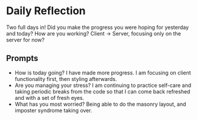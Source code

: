 # Daily Reflection

Two full days in! Did you make the progress you were hoping for yesterday and today? How are you working? Client -> Server, focusing only on the server for now?

## Prompts

-   How is today going?
    I have made more progress. I am focusing on client functionality first, then styling afterwards.
-   Are you managing your stress?
    I am continuing to practice self-care and taking periodic breaks from the code so that I can come back refreshed and with a set of fresh eyes.
-   What has you most worried?
    Being able to do the masonry layout, and imposter syndrome taking over.
